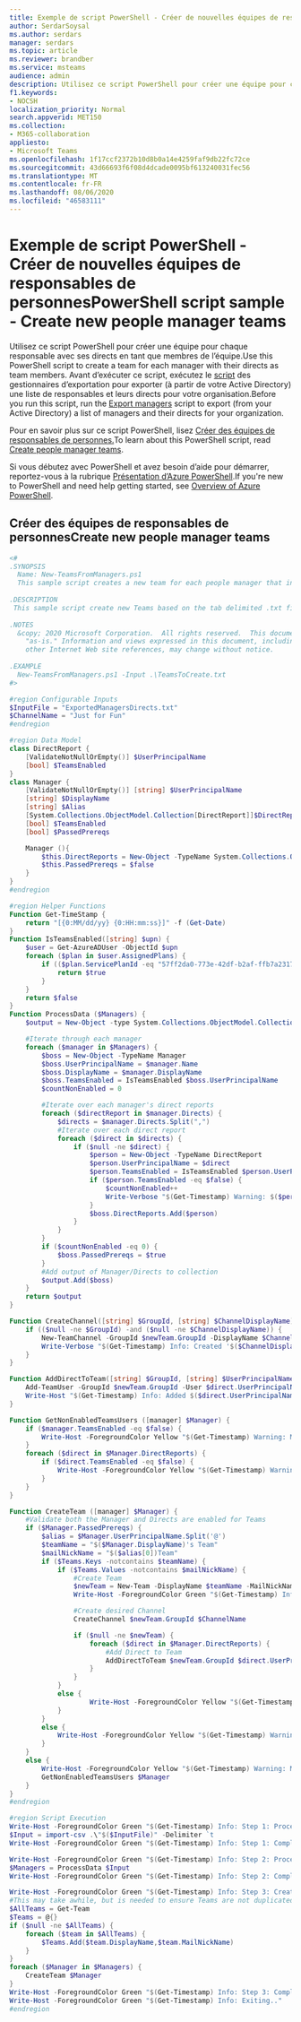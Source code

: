 ```yaml
---
title: Exemple de script PowerShell - Créer de nouvelles équipes de responsables de personnes
author: SerdarSoysal
ms.author: serdars
manager: serdars
ms.topic: article
ms.reviewer: brandber
ms.service: msteams
audience: admin
description: Utilisez ce script PowerShell pour créer une équipe pour chaque responsable avec ses directs en tant que membres de l’équipe.
f1.keywords:
- NOCSH
localization_priority: Normal
search.appverid: MET150
ms.collection:
- M365-collaboration
appliesto:
- Microsoft Teams
ms.openlocfilehash: 1f17ccf2372b10d8b0a14e4259faf9db22fc72ce
ms.sourcegitcommit: 43d66693f6f08d4dcade0095bf613240031fec56
ms.translationtype: MT
ms.contentlocale: fr-FR
ms.lasthandoff: 08/06/2020
ms.locfileid: "46583111"
---
```

# <a name="powershell-script-sample---create-new-people-manager-teams"></a><span data-ttu-id="8de07-103">Exemple de script PowerShell - Créer de nouvelles équipes de responsables de personnes</span><span class="sxs-lookup"><span data-stu-id="8de07-103">PowerShell script sample - Create new people manager teams</span></span>

<span data-ttu-id="8de07-104">Utilisez ce script PowerShell pour créer une équipe pour chaque responsable avec ses directs en tant que membres de l’équipe.</span><span class="sxs-lookup"><span data-stu-id="8de07-104">Use this PowerShell script to create a team for each manager with their directs as team members.</span></span> <span data-ttu-id="8de07-105">Avant d’exécuter ce script, exécutez le [script](powershell-script-create-teams-from-managers-export-managers.md) des gestionnaires d’exportation pour exporter (à partir de votre Active Directory) une liste de responsables et leurs directs pour votre organisation.</span><span class="sxs-lookup"><span data-stu-id="8de07-105">Before you run this script, run the [Export managers](powershell-script-create-teams-from-managers-export-managers.md) script to  export (from your Active Directory) a list of managers and their directs for your organization.</span></span>

<span data-ttu-id="8de07-106">Pour en savoir plus sur ce script PowerShell, lisez [Créer des équipes de responsables de personnes.](../create-manager-directs-teams.md)</span><span class="sxs-lookup"><span data-stu-id="8de07-106">To learn about this PowerShell script, read [Create people manager teams](../create-manager-directs-teams.md).</span></span>

<span data-ttu-id="8de07-107">Si vous débutez avec PowerShell et avez besoin d’aide pour démarrer, reportez-vous à la rubrique [Présentation d’Azure PowerShell](https://docs.microsoft.com/powershell/azure/overview?view=azurermps-5.1.1).</span><span class="sxs-lookup"><span data-stu-id="8de07-107">If you're new to PowerShell and need help getting started, see [Overview of Azure PowerShell](https://docs.microsoft.com/powershell/azure/overview?view=azurermps-5.1.1).</span></span>


## <a name="create-new-people-manager-teams"></a><span data-ttu-id="8de07-108">Créer des équipes de responsables de personnes</span><span class="sxs-lookup"><span data-stu-id="8de07-108">Create new people manager teams</span></span> 

```powershell
<# 
.SYNOPSIS 
  Name: New-TeamsFromManagers.ps1 
  This sample script creates a new team for each people manager that includes the manager and their direct reports, based off the ExportedManagerDirects.txt file. 
   
.DESCRIPTION 
 This sample script create new Teams based on the tab delimited .txt file you provide of managers and direct reports.
 
.NOTES 
  &copy; 2020 Microsoft Corporation.  All rights reserved.  This document is provided 
    "as-is." Information and views expressed in this document, including URL and 
    other Internet Web site references, may change without notice.
 
.EXAMPLE 
  New-TeamsFromManagers.ps1 -Input .\TeamsToCreate.txt
#>

#region Configurable Inputs
$InputFile = "ExportedManagersDirects.txt"
$ChannelName = "Just for Fun"
#endregion

#region Data Model
class DirectReport {
    [ValidateNotNullOrEmpty()] $UserPrincipalName
    [bool] $TeamsEnabled
}
class Manager {
    [ValidateNotNullOrEmpty()] [string] $UserPrincipalName
    [string] $DisplayName
    [string] $Alias
    [System.Collections.ObjectModel.Collection[DirectReport]]$DirectReports
    [bool] $TeamsEnabled
    [bool] $PassedPrereqs

    Manager (){
        $this.DirectReports = New-Object -TypeName System.Collections.ObjectModel.Collection["DirectReport"]
        $this.PassedPrereqs = $false
    }
}
#endregion

#region Helper Functions
Function Get-TimeStamp {
    return "[{0:MM/dd/yy} {0:HH:mm:ss}]" -f (Get-Date)
}
Function IsTeamsEnabled([string] $upn) {
    $user = Get-AzureADUser -ObjectId $upn
    foreach ($plan in $user.AssignedPlans) {
        if (($plan.ServicePlanId -eq "57ff2da0-773e-42df-b2af-ffb7a2317929") -and ($plan.CapabilityStatus -eq "Enabled")) {
            return $true
        }
    }
    return $false
}
Function ProcessData ($Managers) {
    $output = New-Object -type System.Collections.ObjectModel.Collection["Manager"]

    #Iterate through each manager
    foreach ($manager in $Managers) {
        $boss = New-Object -TypeName Manager
        $boss.UserPrincipalName = $manager.Name
        $boss.DisplayName = $manager.DisplayName
        $boss.TeamsEnabled = IsTeamsEnabled $boss.UserPrincipalName
        $countNonEnabled = 0

        #Iterate over each manager's direct reports
        foreach ($directReport in $manager.Directs) {
            $directs = $manager.Directs.Split(",")
            #Iterate over each direct report
            foreach ($direct in $directs) {
                if ($null -ne $direct) {
                    $person = New-Object -TypeName DirectReport
                    $person.UserPrincipalName = $direct
                    $person.TeamsEnabled = IsTeamsEnabled $person.UserPrincipalName
                    if ($person.TeamsEnabled -eq $false) {
                        $countNonEnabled++
                        Write-Verbose "$(Get-Timestamp) Warning: $($person.UserPrincipalName) is not enabled for Teams."                        
                    }
                    $boss.DirectReports.Add($person)
                }
            }
        }
        if ($countNonEnabled -eq 0) {
            $boss.PassedPrereqs = $true
        }
        #Add output of Manager/Directs to collection
        $output.Add($boss)
    }
    return $output
}

Function CreateChannel([string] $GroupId, [string] $ChannelDisplayName) {
    if (($null -ne $GroupId) -and ($null -ne $ChannelDisplayName)) {
        New-TeamChannel -GroupId $newTeam.GroupId -DisplayName $ChannelDisplayName | Out-Null
        Write-Verbose "$(Get-Timestamp) Info: Created '$($ChannelDisplayName)' Channel within GroupId($($newTeam.GroupId))."
    }
}

Function AddDirectToTeam([string] $GroupId, [string] $UserPrincipalName) {
    Add-TeamUser -GroupId $newTeam.GroupId -User $direct.UserPrincipalName
    Write-Host "$(Get-Timestamp) Info: Added $($direct.UserPrincipalName) as a Member of GroupId($($newTeam.GroupId))."
}

Function GetNonEnabledTeamsUsers ([manager] $Manager) {
    if ($manager.TeamsEnabled -eq $false) {
        Write-Host -ForegroundColor Yellow "$(Get-Timestamp) Warning: Manager:$($Manager.UserPrincipalName) not enabled for Teams."
    }
    foreach ($direct in $Manager.DirectReports) {
        if ($direct.TeamsEnabled -eq $false) {
            Write-Host -ForegroundColor Yellow "$(Get-Timestamp) Warning: User:$($direct.UserPrincipalName) not enabled for Teams. Manager:$($Manager.UserPrincipalName)."
        }
    }
}

Function CreateTeam ([manager] $Manager) {
    #Validate both the Manager and Directs are enabled for Teams
    if ($Manager.PassedPrereqs) {
        $alias = $Manager.UserPrincipalName.Split('@')
        $teamName = "$($Manager.DisplayName)'s Team"
        $mailNickName = "$($alias[0])Team"
        if ($Teams.Keys -notcontains $teamName) {
            if ($Teams.Values -notcontains $mailNickName) {
                #Create Team
                $newTeam = New-Team -DisplayName $teamName -MailNickName $mailNickName -Visibility "Private" -Owner $Manager.UserPrincipalName
                Write-Host -ForegroundColor Green "$(Get-Timestamp) Info: Created new team for $($Manager.UserPrincipalName) with GroupId: ($($newTeam.GroupId))."

                #Create desired Channel
                CreateChannel $newTeam.GroupId $ChannelName

                if ($null -ne $newTeam) {
                    foreach ($direct in $Manager.DirectReports) {
                        #Add Direct to Team
                        AddDirectToTeam $newTeam.GroupId $direct.UserPrincipalName
                    }
                }
            }
            else {
                    Write-Host -ForegroundColor Yellow "$(Get-Timestamp) Warning: Mailnickname $($mailNickName) already in use. Skipping creating team for $($Manager.UserPrincipalName)."
            }
        }
        else {
            Write-Host -ForegroundColor Yellow "$(Get-Timestamp) Warning: Team already exists for $($Manager.UserPrincipalName). No Team created."
        }
    }
    else {
        Write-Host -ForegroundColor Yellow "$(Get-Timestamp) Warning: Manager:$($Manager.UserPrincipalName) has the following users not enabled for Teams. No Team created."
        GetNonEnabledTeamsUsers $Manager
    }
}
#endregion

#region Script Execution
Write-Host -ForegroundColor Green "$(Get-Timestamp) Info: Step 1: Processing input file."
$Input = import-csv .\"$($InputFile)" -Delimiter `t
Write-Host -ForegroundColor Green "$(Get-Timestamp) Info: Step 1: Completed."

Write-Host -ForegroundColor Green "$(Get-Timestamp) Info: Step 2: Processing Team Pre-requisites."
$Managers = ProcessData $Input
Write-Host -ForegroundColor Green "$(Get-Timestamp) Info: Step 2: Completed."

Write-Host -ForegroundColor Green "$(Get-Timestamp) Info: Step 3: Creating Teams for each Manager, adding Directs and creating custom Channels."
#This may take awhile, but is needed to ensure Teams are not duplicated.
$AllTeams = Get-Team
$Teams = @{}
if ($null -ne $AllTeams) {
    foreach ($team in $AllTeams) {
        $Teams.Add($team.DisplayName,$team.MailNickName)
    }
}
foreach ($Manager in $Managers) {
    CreateTeam $Manager
}
Write-Host -ForegroundColor Green "$(Get-Timestamp) Info: Step 3: Completed."
Write-Host -ForegroundColor Green "$(Get-Timestamp) Info: Exiting.."
#endregion

```


